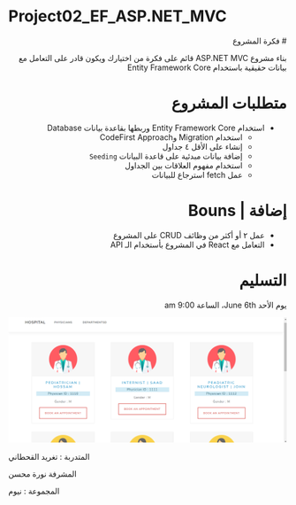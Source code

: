 # Project02_EF_ASP.NET_MVC

<div dir="rtl" align="right">
# فكرة المشروع 

بناء مشروع ASP.NET MVC قائم على فكرة من اختيارك ويكون قادر على التعامل مع بيانات حقيقية باستخدام Entity Framework Core 

# متطلبات المشروع
- استخدام Entity Framework Core وربطها بقاعدة بيانات Database
    - استخدام Migration وCodeFirst Approach
    - إنشاء على الأقل ٤ جداول
    - إضافة بيانات مبدئية على قاعدة البيانات `Seeding`
    - استخدام مفهوم العلاقات بين الجداول
    - عمل fetch استرجاع للبيانات
# إضافة | Bouns  
- عمل ٢ أو أكثر من وظائف CRUD على المشروع
- التعامل مع React في المشروع بأستخدام الـ API


# التسليم

يوم الأحد June 6th، الساعة 9:00 am
</div>
<img src="img/i3.png">

المتدربة : تغريد القحطاني 

المشرفة نورة محسن 

المجموعة : نيوم 